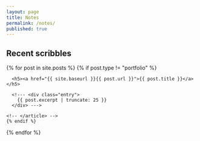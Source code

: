 ```yaml
---
layout: page
title: Notes
permalink: /notes/
published: true
---
```


## Recent scribbles

<div class="posts">
  {% for post in site.posts %}
    {% if post.type != "portfolio" %}
    <!-- <article class="post"> -->

      <h5><a href="{{ site.baseurl }}{{ post.url }}">{{ post.title }}</a></h5>

      <!--- <div class="entry">
        {{ post.excerpt | truncate: 25 }}
      </div> --->

    <!-- </article> -->
    {% endif %}
  {% endfor %}
</div>

